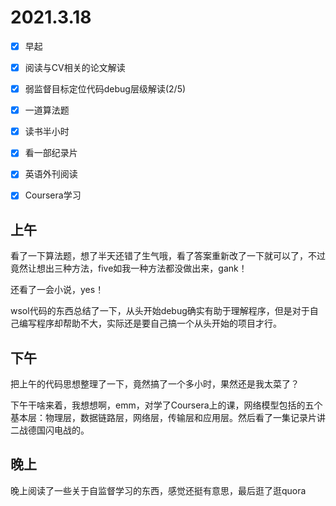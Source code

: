 # 2021.3.18

- [x] 早起
- [x] 阅读与CV相关的论文解读
- [x] 弱监督目标定位代码debug层级解读(2/5)
- [x] 一道算法题
- [x] 读书半小时
- [x] 看一部纪录片
- [x] 英语外刊阅读
- [x] Coursera学习



## 上午

看了一下算法题，想了半天还错了生气哦，看了答案重新改了一下就可以了，不过竟然让想出三种方法，five如我一种方法都没做出来，gank！

还看了一会小说，yes！

wsol代码的东西总结了一下，从头开始debug确实有助于理解程序，但是对于自己编写程序却帮助不大，实际还是要自己搞一个从头开始的项目才行。

## 下午

把上午的代码思想整理了一下，竟然搞了一个多小时，果然还是我太菜了？

下午干啥来着，我想想啊，emm，对学了Coursera上的课，网络模型包括的五个基本层：物理层，数据链路层，网络层，传输层和应用层。然后看了一集记录片讲二战德国闪电战的。

## 晚上

晚上阅读了一些关于自监督学习的东西，感觉还挺有意思，最后逛了逛quora

